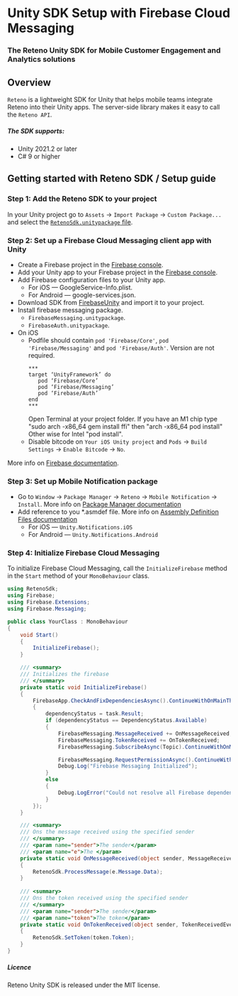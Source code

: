 # Unity SDK Setup with Firebase Cloud Messaging

### The Reteno Unity SDK for Mobile Customer Engagement and Analytics solutions

## Overview

`Reteno` is a lightweight SDK for Unity that helps mobile teams integrate Reteno into their Unity apps. The server-side library makes it easy to call the `Reteno API`.

##### The SDK supports:

- Unity 2021.2 or later
- C# 9 or higher

## Getting started with Reteno SDK / Setup guide

### Step 1: Add the Reteno SDK to your project
In your Unity project go to `Assets` -> `Import Package` -> `Custom Package...` and select the [`RetenoSdk.unitypackage` file](../RetenoSDK.unitypackage).

### Step 2: Set up a Firebase Cloud Messaging client app with Unity
- Create a Firebase project in the [Firebase console](https://console.firebase.google.com/).
- Add your Unity app to your Firebase project in the [Firebase console](https://console.firebase.google.com/).
- Add Firebase configuration files to your Unity app.
  - For iOS — GoogleService-Info.plist.
  - For Android — google-services.json.
- Download SDK from [FirebaseUnity](https://firebase.google.com/download/unity) and import it to your project.
- Install firebase messaging package.
    - `FirebaseMessaging.unitypackage`.
    - `FirebaseAuth.unitypackage`.
- On iOS 
  - Podfile should contain `pod 'Firebase/Core'`, `pod 'Firebase/Messaging'` and `pod 'Firebase/Auth'`. Version are not required.
    ```
    ***
    target ‘UnityFramework’ do
       pod ‘Firebase/Core’
       pod ‘Firebase/Messaging’
       pod ‘Firebase/Auth’
    end
    ***
    ```
    Open Terminal at your project folder. If you have an M1 chip type "sudo arch -x86_64 gem install ffi" then "arch -x86_64 pod install" Other wise for Intel "pod install".
  - Disable bitcode on `Your iOS Unity project` and `Pods` -> `Build Settings` -> `Enable Bitcode` -> `No`.

More info on [Firebase documentation](https://firebase.google.com/docs/cloud-messaging/unity/client).

### Step 3: Set up Mobile Notification package
- Go to `Window` -> `Package Manager` -> `Reteno` -> `Mobile Notification` -> `Install`. More info on [Package Manager documentation](https://docs.unity3d.com/Packages/com.unity.package-manager-ui@latest/index.html)
- Add reference to you *.asmdef file. More info on [Assembly Definition Files documentation](https://docs.unity3d.com/Manual/ScriptCompilationAssemblyDefinitionFiles.html)
  - For iOS — `Unity.Notifications.iOS`
  - For Android — `Unity.Notifications.Android`

### Step 4: Initialize Firebase Cloud Messaging
To initialize Firebase Cloud Messaging, call the `InitializeFirebase` method in the `Start` method of your `MonoBehaviour` class.
```csharp
using RetenoSdk;
using Firebase;
using Firebase.Extensions;
using Firebase.Messaging;

public class YourClass : MonoBehaviour
{
    void Start()
    {
        InitializeFirebase();
    }

    /// <summary>
    /// Initializes the firebase
    /// </summary>
    private static void InitializeFirebase()
    {
        FirebaseApp.CheckAndFixDependenciesAsync().ContinueWithOnMainThread(task =>
        {
            dependencyStatus = task.Result;
            if (dependencyStatus == DependencyStatus.Available)
            {
                FirebaseMessaging.MessageReceived += OnMessageReceived;
                FirebaseMessaging.TokenReceived += OnTokenReceived;
                FirebaseMessaging.SubscribeAsync(Topic).ContinueWithOnMainThread(null);

                FirebaseMessaging.RequestPermissionAsync().ContinueWithOnMainThread(null);
                Debug.Log("Firebase Messaging Initialized");
            }
            else
            {
                Debug.LogError("Could not resolve all Firebase dependencies: " + dependencyStatus);
            }
        });
    }

    /// <summary>
    /// Ons the message received using the specified sender
    /// </summary>
    /// <param name="sender">The sender</param>
    /// <param name="e">The </param>
    private static void OnMessageReceived(object sender, MessageReceivedEventArgs e)
    {
        RetenoSdk.ProcessMessage(e.Message.Data);
    }
    
    /// <summary>
    /// Ons the token received using the specified sender
    /// </summary>
    /// <param name="sender">The sender</param>
    /// <param name="token">The token</param>
    private static void OnTokenReceived(object sender, TokenReceivedEventArgs token)
    {
        RetenoSdk.SetToken(token.Token);
    }
}
```

##### Licence

Reteno Unity SDK is released under the MIT license.